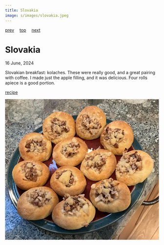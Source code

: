 ```yaml
---
title: Slovakia
image: s/images/slovakia.jpeg
---
```

[prev](singapore.md)&emsp;
[top](../index.md)&emsp;
[next](slovenia.md)
# Slovakia
16 June, 2024

Slovakian breakfast: kolaches. These were really good, and a great
pairing with coffee. I made just the apple filling, and it was
delicious. Four rolls apiece is a good portion.

[recipe](https://www.kingarthurbaking.com/recipes/czech-kolaches-recipe)

![breakfast](images/slovakia.jpeg)
